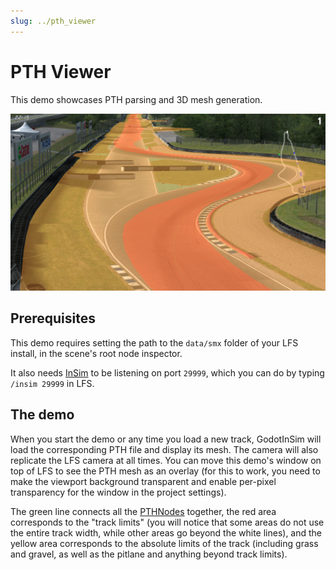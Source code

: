 ```yaml
---
slug: ../pth_viewer
---
```


# PTH Viewer

This demo showcases PTH parsing and 3D mesh generation.

![PTH Viewer](./pth_viewer.jpg)

## Prerequisites

This demo requires setting the path to the `data/smx` folder of your LFS install, in the
scene's root node inspector.

It also needs [InSim](/guides/getting_started/insim/intro.md) to be listening on port `29999`,
which you can do by typing `/insim 29999` in LFS.

## The demo

When you start the demo or any time you load a new track, GodotInSim will load the corresponding PTH
file and display its mesh. The camera will also replicate the LFS camera at all times. You can move
this demo's window on top of LFS to see the PTH mesh as an overlay (for this to work, you need to
make the viewport background transparent and enable per-pixel transparency for the window in the
project settings).

The green line connects all the [PTHNodes](/class_ref/PTHNode.mdx) together, the red area
corresponds to the "track limits" (you will notice that some areas do not use the entire track
width, while other areas go beyond the white lines), and the yellow area corresponds to the absolute
limits of the track (including grass and gravel, as well as the pitlane and anything beyond track
limits).
